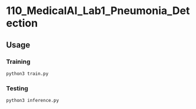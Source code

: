 # 110_MedicalAI_Lab1_Pneumonia_Detection
## Usage
### Training
`python3 train.py`
### Testing
`python3 inference.py`
